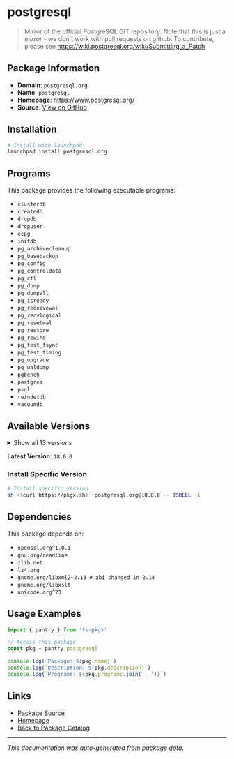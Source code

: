 # postgresql

> Mirror of the official PostgreSQL GIT repository. Note that this is just a *mirror* - we don't work with pull requests on github. To contribute, please see https://wiki.postgresql.org/wiki/Submitting_a_Patch

## Package Information

- **Domain**: `postgresql.org`
- **Name**: `postgresql`
- **Homepage**: https://www.postgresql.org/
- **Source**: [View on GitHub](https://github.com/pkgxdev/pantry/tree/main/projects/postgresql.org/package.yml)

## Installation

```bash
# Install with launchpad
launchpad install postgresql.org
```

## Programs

This package provides the following executable programs:

- `clusterdb`
- `createdb`
- `dropdb`
- `dropuser`
- `ecpg`
- `initdb`
- `pg_archivecleanup`
- `pg_basebackup`
- `pg_config`
- `pg_controldata`
- `pg_ctl`
- `pg_dump`
- `pg_dumpall`
- `pg_isready`
- `pg_receivewal`
- `pg_recvlogical`
- `pg_resetwal`
- `pg_restore`
- `pg_rewind`
- `pg_test_fsync`
- `pg_test_timing`
- `pg_upgrade`
- `pg_waldump`
- `pgbench`
- `postgres`
- `psql`
- `reindexdb`
- `vacuumdb`

## Available Versions

<details>
<summary>Show all 13 versions</summary>

- `18.0.0`, `17.2.0`, `17.0.0`, `16.1.0`, `16.0.0`
- `15.2.0`, `14.7.0`, `13.12.0`, `13.11.0`, `13.9.0`
- `13.1.0`, `12.14.0`, `11.19.0`

</details>

**Latest Version**: `18.0.0`

### Install Specific Version

```bash
# Install specific version
sh <(curl https://pkgx.sh) +postgresql.org@18.0.0 -- $SHELL -i
```

## Dependencies

This package depends on:

- `openssl.org^1.0.1`
- `gnu.org/readline`
- `zlib.net`
- `lz4.org`
- `gnome.org/libxml2~2.13 # abi changed in 2.14`
- `gnome.org/libxslt`
- `unicode.org^73`

## Usage Examples

```typescript
import { pantry } from 'ts-pkgx'

// Access this package
const pkg = pantry.postgresql

console.log(`Package: ${pkg.name}`)
console.log(`Description: ${pkg.description}`)
console.log(`Programs: ${pkg.programs.join(', ')}`)
```

## Links

- [Package Source](https://github.com/pkgxdev/pantry/tree/main/projects/postgresql.org/package.yml)
- [Homepage](https://www.postgresql.org/)
- [Back to Package Catalog](../../package-catalog.md)

---

*This documentation was auto-generated from package data.*
